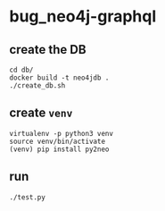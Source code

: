 # bug_neo4j-graphql

## create the DB


    cd db/
    docker build -t neo4jdb .
    ./create_db.sh

## create `venv`

    virtualenv -p python3 venv
    source venv/bin/activate
    (venv) pip install py2neo

## run

    ./test.py
    
